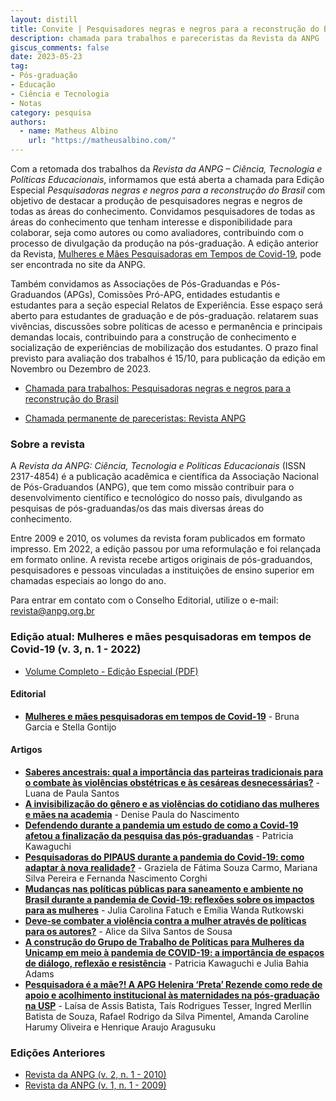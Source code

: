 ```yaml
---
layout: distill
title: Convite | Pesquisadores negras e negros para a reconstrução do Brasil
description: chamada para trabalhos e pareceristas da Revista da ANPG
giscus_comments: false
date: 2023-05-23
tag:
- Pós-graduação
- Educação
- Ciência e Tecnologia
- Notas
category: pesquisa
authors:
  - name: Matheus Albino
    url: "https://matheusalbino.com/"
---
```


Com a retomada dos trabalhos da *Revista da ANPG – Ciência, Tecnologia e Políticas Educacionais*, informamos que está aberta a chamada para Edição Especial *Pesquisadoras negras e negros para a reconstrução do Brasil* com objetivo de destacar a produção de pesquisadores negras e negros de todas as áreas do conhecimento. <span class="evidence">Convidamos pesquisadores de todas as áreas do conhecimento que tenham interesse e disponibilidade para colaborar, seja como autores ou como avaliadores, contribuindo com o processo de divulgação da produção na pós-graduação</span>. A edição anterior da Revista, [Mulheres e Mães Pesquisadoras em Tempos de Covid-19](https://www.anpg.org.br/08/07/2022/mulheres-cientistas-e-a-pandemia/), pode ser encontrada no site da ANPG. 

Também convidamos as Associações de Pós-Graduandas e Pós-Graduandos (APGs), Comissões Pró-APG, entidades estudantis e estudantes para a seção especial Relatos de Experiência. Esse espaço será aberto para estudantes de graduação e de pós-graduação. relatarem suas vivências, discussões sobre políticas de acesso e permanência e principais demandas locais, contribuindo para a construção de conhecimento e socialização de experiências de mobilização dos estudantes. <span class="evidence">O prazo final previsto para avaliação dos trabalhos é 15/10, para publicação da edição em Novembro ou Dezembro de 2023</span>. 

- [Chamada para trabalhos: Pesquisadoras negras e negros para a reconstrução do Brasil](https://drive.google.com/file/d/1m9LbhdxokXBzKF2eLJrbymaUtti0bACz/view?usp=sharing)

- [Chamada permanente de pareceristas: Revista ANPG](https://drive.google.com/file/d/1WNKZCHuq-oYNi6qd5cVyQmijMt3-HuF8/view?usp=sharing)

### Sobre a revista

A *Revista da ANPG: Ciência, Tecnologia e Políticas Educacionais* (ISSN 2317-4854) é a publicação acadêmica e científica da Associação Nacional de Pós-Graduandos (ANPG), que tem como missão contribuir para o desenvolvimento científico e tecnológico do nosso país, divulgando as pesquisas de pós-graduandas/os das mais diversas áreas do conhecimento. 

Entre 2009 e 2010, os volumes da revista foram publicados em formato impresso. Em 2022, a edição passou por uma reformulação e foi relançada em formato online. A revista recebe artigos originais de pós-graduandos, pesquisadores e pessoas vinculadas a instituições de ensino superior em chamadas especiais ao longo do ano.

Para entrar em contato com o Conselho Editorial, utilize o e-mail: [revista@anpg.org.br](mailto:revista@anpg.org.br)


### Edição atual: Mulheres e mães pesquisadoras em tempos de Covid-19 (v. 3, n. 1 - 2022)

- [Volume Completo - Edição Especial (PDF)](https://drive.google.com/file/d/1Gr-yLmlWFneiADLXdZjB2n5ZOUGapHtd/view?usp=sharing)

#### Editorial 

- [**Mulheres e mães pesquisadoras em tempos de Covid-19**](https://drive.google.com/file/d/1kfyPxdcH8R-WJtMUd7y7dTwuAc7PhBaL/view?usp=sharing) - Bruna Garcia e Stella Gontijo

#### Artigos

- [**Saberes ancestrais: qual a importância das parteiras tradicionais para o combate às violências obstétricas e às cesáreas desnecessárias?**](https://drive.google.com/file/d/1l7Rp9awN2gyTbxCsXC3OJZKqIkP5eAO8/view?usp=sharing) - Luana de Paula Santos
- [**A invisibilização do gênero e as violências do cotidiano das mulheres e mães na academia**](https://drive.google.com/file/d/11Ti_oNOPtiHzJd8nLfz1k-kGKP21TF7Z/view?usp=sharing) - Denise Paula do Nascimento
- [**Defendendo durante a pandemia um estudo de como a Covid-19 afetou a finalização da pesquisa das pós-graduandas**](https://drive.google.com/file/d/1Ng2Q5XUo-WLCbHDaat82XPQybXJ606vd/view?usp=sharing) - Patricia Kawaguchi
- [**Pesquisadoras do PIPAUS durante a pandemia do Covid-19: como adaptar à nova realidade?**](https://drive.google.com/file/d/15XjIp37YoEPTdkyhc3v8Fuy81pUmPZCd/view?usp=sharing) - Graziela de Fátima Souza Carmo, Mariana Silva Pereira e Fernanda Nascimento Corghi
- [**Mudanças nas políticas públicas para saneamento e ambiente no Brasil durante a pandemia de Covid-19: reflexões sobre os impactos para as mulheres**](https://drive.google.com/file/d/1O_wocjD7nLFt6ebiX34cdbzk4qxXurS3/view?usp=sharing) - Julia Carolina Fatuch e Emília Wanda Rutkowski
- [**Deve-se combater a violência contra a mulher através de políticas para os autores?**](https://drive.google.com/file/d/1vk1TW9b6jPrin_23FFcADYHU8zgzApMq/view?usp=sharing) - Alice da Silva Santos de Sousa
- [**A construção do Grupo de Trabalho de Políticas para Mulheres da Unicamp em meio à pandemia de COVID-19: a importância de espaços de diálogo, reflexão e resistência**](https://drive.google.com/file/d/1RkwCFTlzt3Tb7Drb4Kdic_g9xURunbtD/view?usp=sharing) - Patricia Kawaguchi e Julia Bahia Adams
- [**Pesquisadora é a mãe?! A APG Helenira ‘Preta’ Rezende como rede de apoio e acolhimento institucional às maternidades na pós-graduação na USP**](https://drive.google.com/file/d/1hJLk8pVSaW4qhfjb8Vj_DCbrb9SkOlKL/view?usp=sharing) - Laísa de Assis Batista, Taís Rodrigues Tesser, Ingred Merllin Batista de Souza, Rafael Rodrigo da Silva Pimentel, Amanda Caroline Harumy Oliveira e Henrique Araujo Aragusuku

### Edições Anteriores

- [Revista da ANPG (v. 2, n. 1 - 2010)](http://issuu.com/anpg/docs/revista_anpg_v2.0)
- [Revista da ANPG (v. 1, n. 1 - 2009)](http://issuu.com/anpg/docs/revista_anpg_v1.0)
